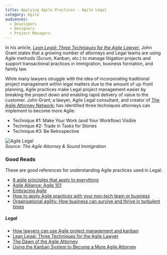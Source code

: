 ```yaml
---
title: Applying Agile Practices - Agile Legal
category: Agile
audiences:
  - Developers
  - Designers
  - Project Managers
---
```


In his article, [*Lean Legal: Three Techniques for the Agile Lawyer*](https://files.clio.com/marketo/ebooks/lean-legal-three-techniques-for-the-agile-lawyer.pdf), John Grant states that a growing number of attorneys and Legal teams are using Agile methods (Scrum, Kanban, etc.) to manage litigation projects and support transactional practices in immigration, business formation, and family law. 

While many lawyers struggle with the idea of incorporating traditional project management within legal matters due to the amount of up-front planning, Agile practices make Legal project management easier by breaking the project down and enabling rapid delivery of value to the customer. John Grant; a lawyer, Agile Legal consultant, and creator of [The Agile Attorney Network](http://agileattorney.net/#front-page-3); has identified three techniques attorneys can implement to become more Agile:
* Technique #1: Make Your Work (and Your Workflow) Visible
* Technique #2: Trade in Tasks for Stories
* Technique #3: Be Retrospective

<img src="{{ site.baseurl }}/assets/img/guides/Agile_Legal.png"
  alt="Agile Legal"
  class="guide-image">  
*Source: The Agile Attorney & Sound Immigration*

### Good Reads
These are good references for understanding Agile practices used in Legal:
* [6 agile principles that apply to everything](http://www.cio.com/article/2971822/agile-development/6-agile-principles-that-apply-to-everything.html)
* [Agile Alliance: Agile 101](https://www.agilealliance.org/agile101/)
* [Embracing Agile](https://hbr.org/2016/05/embracing-agile)
* [How to apply Agile practices with your non-tech team or business](http://www.techrepublic.com/article/how-to-apply-agile-practices-with-your-non-tech-team-or-business/)
* [Organisational agility: How business can survive and thrive in turbulent times](https://www.emc.com/collateral/leadership/organisational-agility-230309.pdf)

##### Legal
* [How lawyers can use Agile project management and kanban](https://www.soundimmigration.com/agile/)
* [Lean Legal: Three Techniques for the Agile Lawyer](https://files.clio.com/marketo/ebooks/lean-legal-three-techniques-for-the-agile-lawyer.pdf)
* [The Dawn of the Agile Attorney](http://www.lawpracticetoday.org/article/dawn-agile-attorney/)
* [Using the Kanban System to Become a More Agile Attorney](https://www.rocketmatter.com/news/using-the-kanban-system-to-become-a-more-agile-attorney/)

